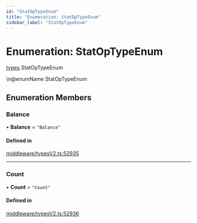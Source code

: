 ```yaml
---
id: "StatOpTypeEnum"
title: "Enumeration: StatOpTypeEnum"
sidebar_label: "StatOpTypeEnum"
---
```


# Enumeration: StatOpTypeEnum

[types](../../../modules/Types/Types.md).StatOpTypeEnum

\n@enumName StatOpTypeEnum

## Enumeration Members

### Balance

• **Balance** = ``"Balance"``

#### Defined in

[middleware/typesV2.ts:52935](https://github.com/PolymeshAssociation/polymesh-sdk/blob/15be87e8/src/middleware/typesV2.ts#L52935)

___

### Count

• **Count** = ``"Count"``

#### Defined in

[middleware/typesV2.ts:52936](https://github.com/PolymeshAssociation/polymesh-sdk/blob/15be87e8/src/middleware/typesV2.ts#L52936)
